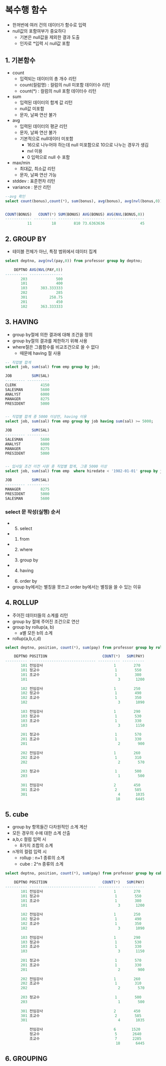 # 복수행 함수
- 한꺼번에 여러 건의 데이터가 함수로 입력
- null값의 포함여부가 중요하다
  - 기본은 null값을 제외한 결과 도출
  - 인자로 \*입력 시 null값 포함

## 1. 기본함수
- count
  - 입력되는 데이터의 총 개수 리턴
  - count(컬럼명) : 컬럼의 null 미포함 데이터수 리턴
  - count(\*) : 컬럼의 null 포함 데이터수 리턴
- sum
  - 입력된 데이터의 합계 값 리턴
  - null값 미포함
  - 문자, 날짜 연산 불가
- avg
  - 입력된 데이터의 평균 리턴
  - 문자, 날짜 연산 불가
  - 기본적으로 null데이터 미포함
    - 16으로 나누어야 하는데 null 미포함으로 10으로 나누는 경우가 생김
    - nvl 이용
    - 0 입력으로 null 수 포함
- max/min
  - 최대값, 최소값 리턴
  - 문자, 날짜 연산 가능
- stddev : 표준편차 리턴
- variance : 분산 리턴   

```sql
--avg 확인
select count(bonus),count(*), sum(bonus), avg(bonus), avg(nvl(bonus,0)) from professor;


COUNT(BONUS)   COUNT(*) SUM(BONUS) AVG(BONUS) AVG(NVL(BONUS,0))
------------ ---------- ---------- ---------- -----------------
          11         18        810 73.6363636                45
```

## 2. GROUP BY
- 테이블 전체가 아닌, 특정 범위에서 데이터 집계   

```sql
select deptno, avg(nvl(pay,0)) from professor group by deptno;

    DEPTNO AVG(NVL(PAY,0))
---------- ---------------
       203             500
       101             400
       103      383.333333
       202             285
       301          258.75
       201             450
       102      363.333333
```

## 3. HAVING
- group by절에 의한 결과에 대해 조건을 정의
- group by절의 결과를 제한하기 위해 사용
- where절은 그룹함수를 비교조건으로 쓸 수 없다
  - 때문에 having 절 사용   

```sql
-- 직업별 합계
select job, sum(sal) from emp group by job;

JOB         SUM(SAL)
--------- ----------
CLERK           4150
SALESMAN        5600
ANALYST         6000
MANAGER         8275
PRESIDENT       5000


-- 직업별 합계 중 5000 이상만, having 이용
select job, sum(sal) from emp group by job having sum(sal) >= 5000;

JOB         SUM(SAL)
--------- ----------
SALESMAN        5600
ANALYST         6000
MANAGER         8275
PRESIDENT       5000


-- 입사일 조건 이전 사원 중 직업별 합계, 그중 5000 이상
select job, sum(sal) from emp  where hiredate < '1982-01-01' group by job having sum(sal)>=5000  order by job  ;

JOB         SUM(SAL)
--------- ----------
MANAGER         8275
PRESIDENT       5000
SALESMAN        5600

```

### select 문 작성(실행) 순서
- 5. select
- 1. from
- 2. where
- 3. group by
- 4. having
- 6. order by
- group by에서는 별칭을 못쓰고 order by에서는 별칭을 쓸 수 있는 이유

## 4. ROLLUP
- 주어진 데이터들의 소계를 리턴
- group by 절에 주어진 조건으로 연산
- group by rollup(a, b)
  - a별 모든 b의 소계
- rollup(a,b,c,d)   

```sql
select deptno, position, count(*), sum(pay) from professor group by rollup(deptno, position);

    DEPTNO POSITION                         COUNT(*)   SUM(PAY)
---------- ------------------------------ ---------- ----------
       101 전임강사                                1        270
       101 정교수                                  1        550
       101 조교수                                  1        380
       101                                         3       1200
       
       102 전임강사                                1        250
       102 정교수                                  1        490
       102 조교수                                  1        350
       102                                         3       1090
       
       103 전임강사                                1        290
       103 정교수                                  1        530
       103 조교수                                  1        330
       103                                         3       1150
       
       201 정교수                                  1        570
       201 조교수                                  1        330
       201                                         2        900
       
       202 전임강사                                1        260
       202 조교수                                  1        310
       202                                         2        570
       
       203 정교수                                  1        500
       203                                         1        500
       
       301 전임강사                                2        450
       301 조교수                                  2        585
       301                                         4       1035
                                                  18       6445

```
## 5. cube
- group by 항목들간 다차원적인 소계 계산
- 모든 경우의 수에 대한 소계 산출
- a,b,c 컬럼 입력 시
  - 8가지 조합의 소계
- n개의 컬럼 입력 시
  - rollup : n+1 종류의 소계
  - cube : 2^n 종류의 소계   

```sql
select deptno, position, count(*), sum(pay) from professor group by cube(deptno, position) order by deptno;

    DEPTNO POSITION                         COUNT(*)   SUM(PAY)
---------- ------------------------------ ---------- ----------
       101 전임강사                                1        270
       101 정교수                                  1        550
       101 조교수                                  1        380
       101                                         3       1200
       
       102 전임강사                                1        250
       102 정교수                                  1        490
       102 조교수                                  1        350
       102                                         3       1090
       
       103 전임강사                                1        290
       103 정교수                                  1        530
       103 조교수                                  1        330
       103                                         3       1150
       
       201 정교수                                  1        570
       201 조교수                                  1        330
       201                                         2        900
       
       202 전임강사                                1        260
       202 조교수                                  1        310
       202                                         2        570
       
       203 정교수                                  1        500
       203                                         1        500
       
       301 전임강사                                2        450
       301 조교수                                  2        585
       301                                         4       1035
       
           전임강사                                6       1520
           정교수                                  5       2640
           조교수                                  7       2285
                                                  18       6445
```

## 6. GROUPING
